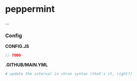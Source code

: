 # peppermint

...

### Config

**CONFIG.JS**

```js
// TODO
```

**.GITHUB/MAIN.YML**

```yml
# update the interval in chron syntax (that's it, right?)
```